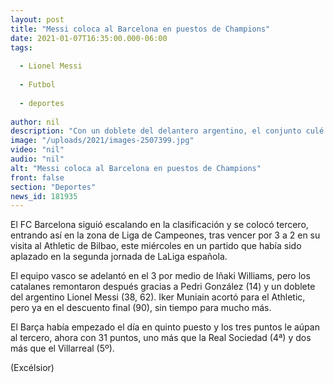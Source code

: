 ```yaml
---
layout: post
title: "Messi coloca al Barcelona en puestos de Champions"
date: 2021-01-07T16:35:00.000-06:00
tags:
  
  - Lionel Messi
  
  - Futbol
  
  - deportes
  
author: nil
description: "Con un doblete del delantero argentino, el conjunto culé se impuso 3-2 al Athletic de Bilbao para colocarse tercero en la clasificación"
image: "/uploads/2021/images-2507399.jpg"
video: "nil"
audio: "nil"
alt: "Messi coloca al Barcelona en puestos de Champions"
front: false
section: "Deportes"
news_id: 181935
---
```


El FC Barcelona siguió escalando en la clasificación y se colocó tercero, entrando así en la zona de Liga de Campeones, tras vencer por 3 a 2 en su visita al Athletic de Bilbao, este miércoles en un partido que había sido aplazado en la segunda jornada de LaLiga española.

El equipo vasco se adelantó en el 3 por medio de Iñaki Williams, pero los catalanes remontaron después gracias a Pedri González (14) y un doblete del argentino Lionel Messi (38, 62). Iker Muniain acortó para el Athletic, pero ya en el descuento final (90), sin tiempo para mucho más.

El Barça había empezado el día en quinto puesto y los tres puntos le aúpan al tercero, ahora con 31 puntos, uno más que la Real Sociedad (4ª) y dos más que el Villarreal (5º).

(Excélsior)